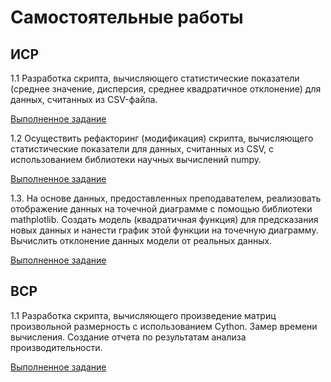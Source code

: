 # Самостоятельные работы

## ИСР

1.1 Разработка скрипта, вычисляющего статистические показатели (среднее
значение, дисперсия, среднее квадратичное отклонение) для данных,
считанных из CSV-файла.

[Выполненное задание](https://replit.com/@AlieksandraTrub/ISR11-sem6#main.py)

1.2 Осуществить рефакторинг (модификация) скрипта, вычисляющего
статистические показатели для данных, считанных из CSV, с использованием
библиотеки научных вычислений numpy.

[Выполненное задание](https://replit.com/@AlieksandraTrub/ISR12-sem6#main.py)

1.3. На основе данных, предоставленных преподавателем, реализовать
отображение данных на точечной диаграмме с помощью библиотеки
mathplotlib. Создать модель (квадратичная функция) для предсказания новых
данных и нанести график этой функции на точечную диаграмму. Вычислить
отклонение данных модели от реальных данных.

[Выполненное задание](https://colab.research.google.com/drive/1pW1tD8OhbxP0rgFgxRqvEvpOPDtj1SdW?usp=sharing)

## ВСР

1.1 Разработка скрипта, вычисляющего произведение матриц произвольной
размерность с использованием Cython. Замер времени вычисления. Создание
отчета по результатам анализа производительности.

[Выполненное задание](https://colab.research.google.com/drive/1wiZrIAkEoj1ySm4s9ENqA47SnZLRlv1S?usp=sharing)
